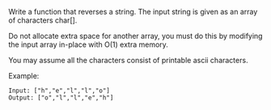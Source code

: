 Write a function that reverses a string. The input string is given as an array of characters char[].

Do not allocate extra space for another array, you must do this by modifying the input array in-place with O(1) extra memory.

You may assume all the characters consist of printable ascii characters.

Example:

```
Input: ["h","e","l","l","o"]
Output: ["o","l","l","e","h"]
```